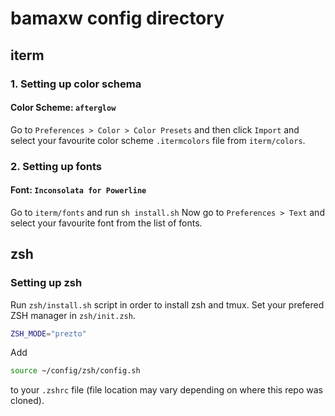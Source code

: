 # bamaxw config directory


## iterm
### 1. Setting up color schema
#### Color Scheme: `afterglow`
Go to `Preferences > Color > Color Presets` and then click `Import` and select your favourite color scheme `.itermcolors` file from `iterm/colors`.

### 2. Setting up fonts
#### Font: `Inconsolata for Powerline`
Go to `iterm/fonts` and run `sh install.sh`
Now go to `Preferences > Text` and select your favourite font from the list of fonts.


## zsh
### Setting up zsh
Run `zsh/install.sh` script in order to install zsh and tmux.
Set your prefered ZSH manager in `zsh/init.zsh`.
```bash
ZSH_MODE="prezto"
```

Add
```bash
source ~/config/zsh/config.sh
```
to your `.zshrc` file (file location may vary depending on where this repo was cloned).
